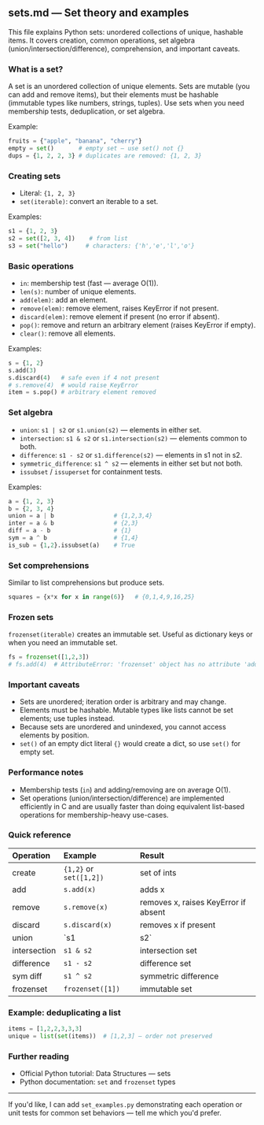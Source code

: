 ## sets.md — Set theory and examples

This file explains Python sets: unordered collections of unique, hashable items. It covers creation, common operations, set algebra (union/intersection/difference), comprehension, and important caveats.

### What is a set?

A set is an unordered collection of unique elements. Sets are mutable (you can add and remove items), but their elements must be hashable (immutable types like numbers, strings, tuples). Use sets when you need membership tests, deduplication, or set algebra.

Example:

```py
fruits = {"apple", "banana", "cherry"}
empty = set()       # empty set — use set() not {}
dups = {1, 2, 2, 3} # duplicates are removed: {1, 2, 3}
```

### Creating sets

- Literal: `{1, 2, 3}`
- `set(iterable)`: convert an iterable to a set.

Examples:

```py
s1 = {1, 2, 3}
s2 = set([2, 3, 4])    # from list
s3 = set("hello")     # characters: {'h','e','l','o'}
```

### Basic operations

- `in`: membership test (fast — average O(1)).
- `len(s)`: number of unique elements.
- `add(elem)`: add an element.
- `remove(elem)`: remove element, raises KeyError if not present.
- `discard(elem)`: remove element if present (no error if absent).
- `pop()`: remove and return an arbitrary element (raises KeyError if empty).
- `clear()`: remove all elements.

Examples:

```py
s = {1, 2}
s.add(3)
s.discard(4)   # safe even if 4 not present
# s.remove(4)  # would raise KeyError
item = s.pop() # arbitrary element removed
```

### Set algebra

- `union`: `s1 | s2` or `s1.union(s2)` — elements in either set.
- `intersection`: `s1 & s2` or `s1.intersection(s2)` — elements common to both.
- `difference`: `s1 - s2` or `s1.difference(s2)` — elements in s1 not in s2.
- `symmetric_difference`: `s1 ^ s2` — elements in either set but not both.
- `issubset` / `issuperset` for containment tests.

Examples:

```py
a = {1, 2, 3}
b = {2, 3, 4}
union = a | b                 # {1,2,3,4}
inter = a & b                 # {2,3}
diff = a - b                  # {1}
sym = a ^ b                   # {1,4}
is_sub = {1,2}.issubset(a)    # True
```

### Set comprehensions

Similar to list comprehensions but produce sets.

```py
squares = {x*x for x in range(6)}   # {0,1,4,9,16,25}
```

### Frozen sets

`frozenset(iterable)` creates an immutable set. Useful as dictionary keys or when you need an immutable set.

```py
fs = frozenset([1,2,3])
# fs.add(4)  # AttributeError: 'frozenset' object has no attribute 'add'
```

### Important caveats

- Sets are unordered; iteration order is arbitrary and may change.
- Elements must be hashable. Mutable types like lists cannot be set elements; use tuples instead.
- Because sets are unordered and unindexed, you cannot access elements by position.
- `set()` of an empty dict literal `{}` would create a dict, so use `set()` for empty set.

### Performance notes

- Membership tests (`in`) and adding/removing are on average O(1).
- Set operations (union/intersection/difference) are implemented efficiently in C and are usually faster than doing equivalent list-based operations for membership-heavy use-cases.

### Quick reference

Operation | Example | Result
:--|:--|:--
create | `{1,2}` or `set([1,2])` | set of ints
add | `s.add(x)` | adds x
remove | `s.remove(x)` | removes x, raises KeyError if absent
discard | `s.discard(x)` | removes x if present
union | `s1 | s2` | union set
intersection | `s1 & s2` | intersection set
difference | `s1 - s2` | difference set
sym diff | `s1 ^ s2` | symmetric difference
frozenset | `frozenset([1])` | immutable set

### Example: deduplicating a list

```py
items = [1,2,2,3,3,3]
unique = list(set(items))  # [1,2,3] — order not preserved
```

### Further reading

- Official Python tutorial: Data Structures — sets
- Python documentation: `set` and `frozenset` types

---

If you'd like, I can add `set_examples.py` demonstrating each operation or unit tests for common set behaviors — tell me which you'd prefer.
